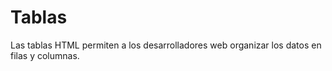 # Tablas
Las tablas HTML permiten a los desarrolladores web organizar los datos en filas y columnas.
